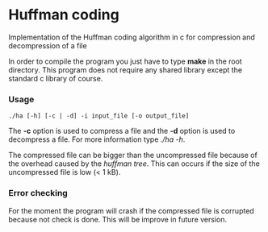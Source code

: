 # Huffman coding
Implementation of the Huffman coding algorithm in c for compression and decompression of a file

In order to compile the program you just have to type **make** in the root directory. This program does not require any shared library except the standard c library of course.

### Usage

    ./ha [-h] [-c | -d] -i input_file [-o output_file]

The **-c** option is used to compress a file and the **-d** option is used to decompress a file.
For more information type *./ha -h*.

The compressed file can be bigger than the uncompressed file because of the overhead caused by the *huffman tree*. This can occurs if the size of the uncompressed file is low (< 1 kB).

### Error checking

For the moment the program will crash if the compressed file is corrupted because not check is done. This will be improve in future version.
